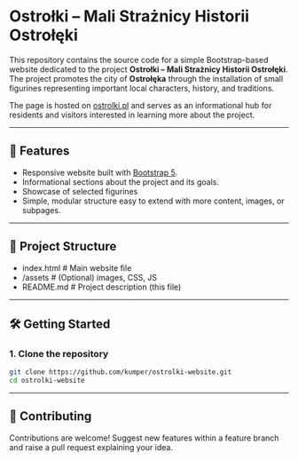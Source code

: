 # Ostrołki – Mali Strażnicy Historii Ostrołęki

This repository contains the source code for a simple Bootstrap-based website dedicated to the project **Ostrołki – Mali Strażnicy Historii Ostrołęki**.  
The project promotes the city of **Ostrołęka** through the installation of small figurines representing important local characters, history, and traditions.  

The page is hosted on [ostrolki.pl](http://ostrolki.pl) and serves as an informational hub for residents and visitors interested in learning more about the project.

---

## 🚀 Features

- Responsive website built with [Bootstrap 5](https://getbootstrap.com/).
- Informational sections about the project and its goals.
- Showcase of selected figurines
- Simple, modular structure easy to extend with more content, images, or subpages.

---

## 📂 Project Structure

* index.html # Main website file
* /assets # (Optional) images, CSS, JS
* README.md # Project description (this file)

---

## 🛠️ Getting Started

### 1. Clone the repository
```bash
git clone https://github.com/kumper/ostrolki-website.git
cd ostrolki-website
```

---

## 🤝 Contributing

Contributions are welcome! Suggest new features within a feature branch and raise a pull request explaining your idea.
